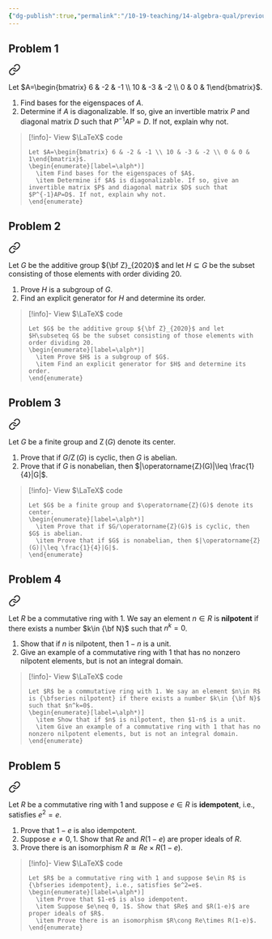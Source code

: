 ```yaml
---
{"dg-publish":true,"permalink":"/10-19-teaching/14-algebra-qual/previous-exams/algebra-qual-2020-09/","updated":"2025-04-05T15:20:59-07:00"}
---
```


## Problem 1


<div class="transclusion internal-embed is-loaded"><a class="markdown-embed-link" href="/10-19-teaching/14-algebra-qual/problem-bank/template-problems/linear-algebra/diagonalization-of-a-given-matrix-2/" aria-label="Open link"><svg xmlns="http://www.w3.org/2000/svg" width="24" height="24" viewBox="0 0 24 24" fill="none" stroke="currentColor" stroke-width="2" stroke-linecap="round" stroke-linejoin="round" class="svg-icon lucide-link"><path d="M10 13a5 5 0 0 0 7.54.54l3-3a5 5 0 0 0-7.07-7.07l-1.72 1.71"></path><path d="M14 11a5 5 0 0 0-7.54-.54l-3 3a5 5 0 0 0 7.07 7.07l1.71-1.71"></path></svg></a><div class="markdown-embed">




Let $A=\begin{bmatrix} 6 & -2 & -1 \\ 10 & -3 & -2 \\ 0 & 0 & 1\end{bmatrix}$.

1. Find bases for the eigenspaces of $A$.
2. Determine if $A$ is diagonalizable. If so, give an invertible matrix $P$ and diagonal matrix $D$ such that $P^{-1}AP=D$. If not, explain why not.

> [!info]- View $\LaTeX$ code
> ```
> Let $A=\begin{bmatrix} 6 & -2 & -1 \\ 10 & -3 & -2 \\ 0 & 0 & 1\end{bmatrix}$.
> \begin{enumerate}[label=\alph*)]
> 	\item Find bases for the eigenspaces of $A$.
> 	\item Determine if $A$ is diagonalizable. If so, give an invertible matrix $P$ and diagonal matrix $D$ such that $P^{-1}AP=D$. If not, explain why not.
> \end{enumerate}
> ```

</div></div>

## Problem 2


<div class="transclusion internal-embed is-loaded"><a class="markdown-embed-link" href="/10-19-teaching/14-algebra-qual/problem-bank/template-problems/group-theory/the-cyclic-group-of-order-2020/" aria-label="Open link"><svg xmlns="http://www.w3.org/2000/svg" width="24" height="24" viewBox="0 0 24 24" fill="none" stroke="currentColor" stroke-width="2" stroke-linecap="round" stroke-linejoin="round" class="svg-icon lucide-link"><path d="M10 13a5 5 0 0 0 7.54.54l3-3a5 5 0 0 0-7.07-7.07l-1.72 1.71"></path><path d="M14 11a5 5 0 0 0-7.54-.54l-3 3a5 5 0 0 0 7.07 7.07l1.71-1.71"></path></svg></a><div class="markdown-embed">




Let $G$ be the additive group ${\bf Z}_{2020}$ and let $H\subseteq G$ be the subset consisting of those elements with order dividing 20.

1. Prove $H$ is a subgroup of $G$.
2. Find an explicit generator for $H$ and determine its order.

> [!info]- View $\LaTeX$ code
> ```
> Let $G$ be the additive group ${\bf Z}_{2020}$ and let $H\subseteq G$ be the subset consisting of those elements with order dividing 20.
> \begin{enumerate}[label=\alph*)]
> 	\item Prove $H$ is a subgroup of $G$.
> 	\item Find an explicit generator for $H$ and determine its order.
> \end{enumerate}
> ```

</div></div>

## Problem 3


<div class="transclusion internal-embed is-loaded"><a class="markdown-embed-link" href="/10-19-teaching/14-algebra-qual/problem-bank/pool-problems/group-theory/properties-of-the-center-of-a-group/" aria-label="Open link"><svg xmlns="http://www.w3.org/2000/svg" width="24" height="24" viewBox="0 0 24 24" fill="none" stroke="currentColor" stroke-width="2" stroke-linecap="round" stroke-linejoin="round" class="svg-icon lucide-link"><path d="M10 13a5 5 0 0 0 7.54.54l3-3a5 5 0 0 0-7.07-7.07l-1.72 1.71"></path><path d="M14 11a5 5 0 0 0-7.54-.54l-3 3a5 5 0 0 0 7.07 7.07l1.71-1.71"></path></svg></a><div class="markdown-embed">




Let $G$ be a finite group and $\operatorname{Z}(G)$ denote its center.

1. Prove that if $G/\operatorname{Z}(G)$ is cyclic, then $G$ is abelian.
2. Prove that if $G$ is nonabelian, then $|\operatorname{Z}(G)|\leq \frac{1}{4}|G|$.

> [!info]- View $\LaTeX$ code
> ```
> Let $G$ be a finite group and $\operatorname{Z}(G)$ denote its center.
> \begin{enumerate}[label=\alph*)]
> 	\item Prove that if $G/\operatorname{Z}(G)$ is cyclic, then $G$ is abelian.
> 	\item Prove that if $G$ is nonabelian, then $|\operatorname{Z}(G)|\leq \frac{1}{4}|G|$.
> \end{enumerate}
> ```

</div></div>

## Problem 4


<div class="transclusion internal-embed is-loaded"><a class="markdown-embed-link" href="/10-19-teaching/14-algebra-qual/problem-bank/pool-problems/ring-theory/nilpotent-elements-in-a-ring/" aria-label="Open link"><svg xmlns="http://www.w3.org/2000/svg" width="24" height="24" viewBox="0 0 24 24" fill="none" stroke="currentColor" stroke-width="2" stroke-linecap="round" stroke-linejoin="round" class="svg-icon lucide-link"><path d="M10 13a5 5 0 0 0 7.54.54l3-3a5 5 0 0 0-7.07-7.07l-1.72 1.71"></path><path d="M14 11a5 5 0 0 0-7.54-.54l-3 3a5 5 0 0 0 7.07 7.07l1.71-1.71"></path></svg></a><div class="markdown-embed">




Let $R$ be a commutative ring with 1. We say an element $n\in R$ is **nilpotent** if there exists a number $k\in {\bf N}$ such that $n^k=0$.

1. Show that if $n$ is nilpotent, then $1-n$ is a unit.
2. Give an example of a commutative ring with 1 that has no nonzero nilpotent elements, but is not an integral domain.

> [!info]- View $\LaTeX$ code
> ```
> Let $R$ be a commutative ring with 1. We say an element $n\in R$ is {\bfseries nilpotent} if there exists a number $k\in {\bf N}$ such that $n^k=0$.
> \begin{enumerate}[label=\alph*)]
> 	\item Show that if $n$ is nilpotent, then $1-n$ is a unit.
> 	\item Give an example of a commutative ring with 1 that has no nonzero nilpotent elements, but is not an integral domain.
> \end{enumerate}
> ```

</div></div>

## Problem 5


<div class="transclusion internal-embed is-loaded"><a class="markdown-embed-link" href="/10-19-teaching/14-algebra-qual/problem-bank/pool-problems/ring-theory/idempotent-elements-in-a-ring/" aria-label="Open link"><svg xmlns="http://www.w3.org/2000/svg" width="24" height="24" viewBox="0 0 24 24" fill="none" stroke="currentColor" stroke-width="2" stroke-linecap="round" stroke-linejoin="round" class="svg-icon lucide-link"><path d="M10 13a5 5 0 0 0 7.54.54l3-3a5 5 0 0 0-7.07-7.07l-1.72 1.71"></path><path d="M14 11a5 5 0 0 0-7.54-.54l-3 3a5 5 0 0 0 7.07 7.07l1.71-1.71"></path></svg></a><div class="markdown-embed">




Let $R$ be a commutative ring with 1 and suppose $e\in R$ is **idempotent**, i.e., satisfies $e^2=e$.

1. Prove that $1-e$ is also idempotent.
2. Suppose $e\neq 0, 1$. Show that $Re$ and $R(1-e)$ are proper ideals of $R$.
3. Prove there is an isomorphism $R\cong Re\times R(1-e)$.

> [!info]- View $\LaTeX$ code
> ```
> Let $R$ be a commutative ring with 1 and suppose $e\in R$ is {\bfseries idempotent}, i.e., satisfies $e^2=e$.
> \begin{enumerate}[label=\alph*)]
> 	\item Prove that $1-e$ is also idempotent.
> 	\item Suppose $e\neq 0, 1$. Show that $Re$ and $R(1-e)$ are proper ideals of $R$.
> 	\item Prove there is an isomorphism $R\cong Re\times R(1-e)$.
> \end{enumerate}
> ```

</div></div>
